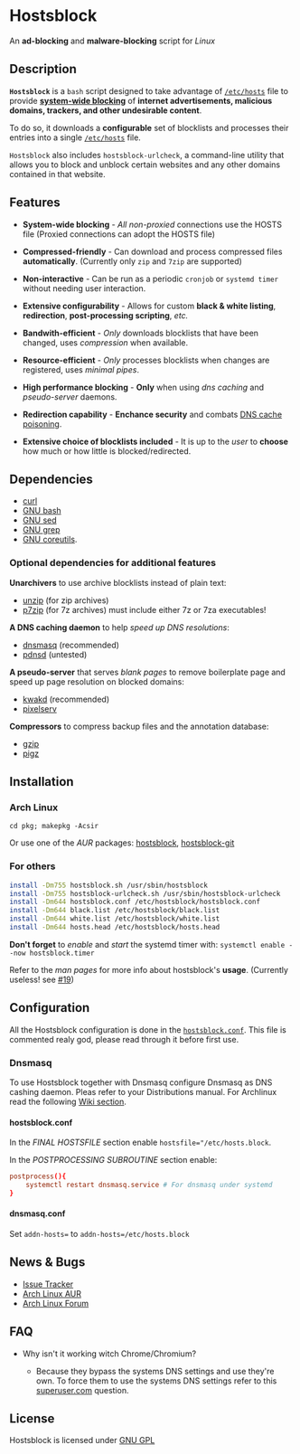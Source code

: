 # Hostsblock

An **ad-blocking** and **malware-blocking** script for *Linux*

## Description

**`Hostsblock`** is a `bash` script designed to take advantage of
[`/etc/hosts`][h] file to provide [**system-wide blocking**][0] of
**internet advertisements, malicious domains, trackers, and
other undesirable content**.

To do so, it downloads a **configurable** set of blocklists and processes their
entries into a single [`/etc/hosts`][h] file.

`Hostsblock` also includes `hostsblock-urlcheck`, a command-line utility that
allows you to block and unblock certain websites and any other domains
contained in that website.

## Features

*   **System-wide blocking** - *All non-proxied* connections use the HOSTS
  file (Proxied connections can adopt the HOSTS file)

*   **Compressed-friendly** - Can download and process compressed files
  **automatically**.  (Currently only `zip` and `7zip` are supported)

*   **Non-interactive** - Can be run as a periodic `cronjob` or `systemd timer`
  without needing user interaction.

*   **Extensive configurability** - Allows for custom **black & white listing**,
  **redirection**, **post-processing scripting**, *etc.*

*   **Bandwith-efficient** - *Only* downloads blocklists that have been changed,
  uses *compression* when available.

*   **Resource-efficient** - *Only* processes blocklists when changes are
  registered, uses *minimal pipes*.

*   **High performance blocking** - **Only** when using *dns caching* and
  *pseudo-server* daemons.

*   **Redirection capability** - **Enchance security** and combats [DNS cache
  poisoning](https://en.wikipedia.org/wiki/DNS_cache_poisoning).

*   **Extensive choice of blocklists included** - It is up to the *user* to
  **choose** how much or how little is blocked/redirected.

## Dependencies

*   [curl](http://curl.haxx.se/)
*   [GNU bash](http://www.gnu.org/software/bash/bash.html)
*   [GNU sed](http://www.gnu.org/software/sed)
*   [GNU grep](http://www.gnu.org/software/grep/grep.html)
*   [GNU coreutils](http://www.gnu.org/software/coreutils).

### Optional dependencies for **additional features**

**Unarchivers** to use archive blocklists instead of plain text:

*   [unzip][unzip] (for zip archives)
*   [p7zip][7zip] (for 7z archives) must include either 7z or 7za executables!

**A DNS caching daemon** to help *speed up DNS resolutions*:

*   [dnsmasq](http://www.thekelleys.org.uk/dnsmasq/doc.html) (recommended)
*   [pdnsd](http://members.home.nl/p.a.rombouts/pdnsd/) (untested)

**A pseudo-server** that serves *blank pages* to remove boilerplate page and
speed up page resolution on blocked domains:

*   [kwakd](https://github.com/fetchinson/kwakd/) (recommended)
*   [pixelserv](http://proxytunnel.sourceforge.net/pixelserv.php)

**Compressors** to compress backup files and the annotation database:

*   [gzip](http://www.gnu.org/software/gzip/)
*   [pigz](http://www.zlib.net/pigz/)

## Installation

### Arch Linux

`cd pkg; makepkg -Acsir`

Or use one of the *AUR* packages:
[hostsblock](https://aur.archlinux.org/packages/hostsblock/),
[hostsblock-git](https://aur.archlinux.org/packages/hostsblock-git/)

### For others

```sh
install -Dm755 hostsblock.sh /usr/sbin/hostsblock
install -Dm755 hostsblock-urlcheck.sh /usr/sbin/hostsblock-urlcheck
install -Dm644 hostsblock.conf /etc/hostsblock/hostsblock.conf
install -Dm644 black.list /etc/hostsblock/black.list
install -Dm644 white.list /etc/hostsblock/white.list
install -Dm644 hosts.head /etc/hostsblock/hosts.head
```

**Don't forget** to *enable* and *start* the systemd timer with:
`systemctl enable --now hostsblock.timer `

Refer to the *man pages* for more info about hostsblock's **usage**.
(Currently useless! see  [#19](https://github.com/gaenserich/hostsblock/issues/19))

## Configuration

All the Hostsblock configuration is done in the [`hostsblock.conf`][conf].
This file is commented realy god, please read through it before first use.

### Dnsmasq

To use Hostsblock together with Dnsmasq configure Dnsmasq as DNS cashing daemon.
Pleas refer to your Distributions manual. For Archlinux read the following
[Wiki section](https://wiki.archlinux.org/index.php/dnsmasq#DNS_cache_setup).

#### hostsblock.conf

In the *FINAL HOSTSFILE* section enable `hostsfile="/etc/hosts.block`.

In the *POSTPROCESSING SUBROUTINE* section enable:

```conf
postprocess(){
    systemctl restart dnsmasq.service # For dnsmasq under systemd
}
```

#### dnsmasq.conf

Set `addn-hosts=` to `addn-hosts=/etc/hosts.block`

## News & Bugs

*   [Issue Tracker](https://github.com/gaenserich/hostsblock/issues)
*   [Arch Linux AUR](https://aur.archlinux.org/packages/hostsblock/)
*   [Arch Linux Forum](https://bbs.archlinux.org/viewtopic.php?id=139784)

## FAQ

*   Why isn't it working witch Chrome/Chromium?

    *   Because they bypass the systems DNS settings and use they're own.
    To force them to use the systems DNS settings refer to this
    [superuser.com](https://superuser.com/questions/723703/why-is-chromium-bypassing-etc-hosts-and-dnsmasq) question.

## License

Hostsblock is licensed under [GNU GPL](http://www.gnu.org/licenses/gpl-3.0.txt)

[h]: https://en.wikipedia.org/wiki/Hosts_file
[0]: http://winhelp2002.mvps.org/hosts.htm
[conf]: (https://github.com/gaenserich/hostsblock/blob/master/conf/hostsblock.conf)
[unzip]: (http://www.info-zip.org/UnZip.html)
[7zip]: (http://members.home.nl/p.a.rombouts/pdnsd/)
